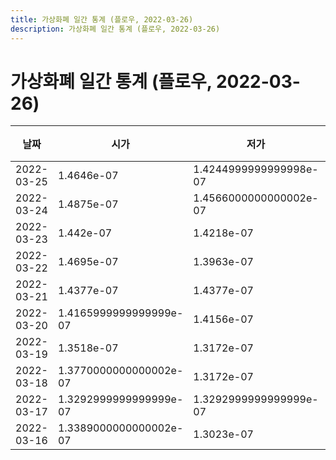 ```yaml
---
title: 가상화폐 일간 통계 (플로우, 2022-03-26)
description: 가상화폐 일간 통계 (플로우, 2022-03-26)
---
```


가상화폐 일간 통계 (플로우, 2022-03-26)
===

|날짜|시가|저가|고가|종가|비고|
|--|--|--|--|--|--|
|2022-03-25|1.4646e-07|1.4244999999999998e-07|1.4669999999999998e-07|1.4244999999999998e-07|    |
|2022-03-24|1.4875e-07|1.4566000000000002e-07|1.5100000000000002e-07|1.4566000000000002e-07|    |
|2022-03-23|1.442e-07|1.4218e-07|1.4668e-07|1.4616e-07|    |
|2022-03-22|1.4695e-07|1.3963e-07|1.4766000000000001e-07|1.4404e-07|    |
|2022-03-21|1.4377e-07|1.4377e-07|1.5448e-07|1.4851999999999998e-07|    |
|2022-03-20|1.4165999999999999e-07|1.4156e-07|1.4779999999999999e-07|1.4156e-07|    |
|2022-03-19|1.3518e-07|1.3172e-07|1.403e-07|1.3815e-07|    |
|2022-03-18|1.3770000000000002e-07|1.3172e-07|1.3808e-07|1.3172e-07|    |
|2022-03-17|1.3292999999999999e-07|1.3292999999999999e-07|1.4083999999999998e-07|1.3770000000000002e-07|    |
|2022-03-16|1.3389000000000002e-07|1.3023e-07|1.3389000000000002e-07|1.3113e-07|    |
